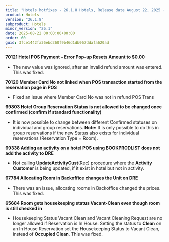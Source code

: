 ```yaml
---
title: "Hotels hotfixes - 26.1.8 Hotels, Release date August 22, 2025 - Hotfixes"
product: Hotels
version: "26.1.8"
subproduct: Hotels
minor_version: "26.1"
date: 2025-08-22 00:00:00+00:00
order: 60
guid: 3fce1442fa36ebd360f9b46d1db067ddafa620ad
---
```


<strong>70121 Hotel POS Payment – Error Pop-up Resets Amount to $0.00</strong><ul><li>  The new value was ignored, after an invalid refund amount was entered. This was fixed. </li></ul>
<strong>70120 Member Card No not linked when POS transaction started from the reservation page in POS</strong><ul><li>Fixed an issue where Member Card No was not in refund POS Trans</li></ul>
<strong>69803 Hotel Group Reservation Status is not allowed to be changed once confirmed (confirm if standard functionality)</strong><ul><li>It is now possible to change between different Confirmed statuses on individual and group reservations. <b>Note:</b> It is only possible to do this in group reservations if the new Status also exists for individual reservations (Reservation Type = Room).</li></ul>
<strong>69338 Adding an activity on a hotel POS using BOOKPRODLIST does not add the activity to DRE</strong><ul><li>Not calling <b>UpdateActivityCust</b>(Rec) procedure where the <b>Activity Customer</b> is being updated, if it exist in hotel but not in activity.</li></ul>
<strong>67784 Allocating Room in Backoffice changes the Unit on DRE</strong><ul><li>There was an issue, allocating rooms in Backoffice changed the prices. This was fixed.</li></ul>
<strong>65684 Room gets housekeeping status Vacant-Clean even though room is still checked in</strong><ul><li>Housekeeping Status Vacant Clean and Vacant Cleaning Request are no longer allowed if Reservation is In House. Setting the status to <b>Clean</b> on an In House Reservation set the Housekeeping Status to Vacant Clean, instead of <b>Occupied Clean</b>. This was fixed.</li></ul>
